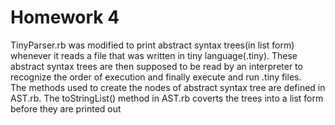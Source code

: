 <h1>Homework 4</h1>
 <p1>TinyParser.rb was modified to print abstract syntax trees(in list form) whenever it reads a file that was written in tiny language(.tiny). These abstract syntax trees are then supposed to be read by an interpreter to recognize the order of execution and finally execute and run .tiny files.</p1>
 <br>
 <p1>The methods used to create the nodes of abstract syntax tree are defined in AST.rb. The toStringList() method in AST.rb coverts the trees into a list form before they are printed out</p1>
